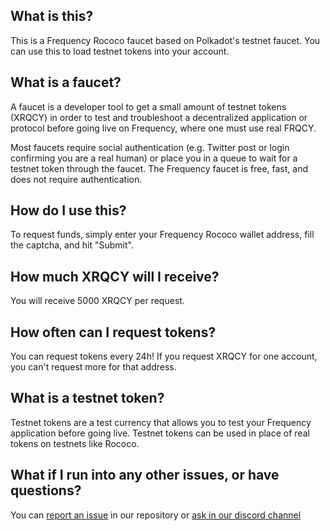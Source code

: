 ## What is this?

This is a Frequency Rococo faucet based on Polkadot's testnet faucet. You can use this to load testnet tokens into your account.

## What is a faucet?

A faucet is a developer tool to get a small amount of testnet tokens (XRQCY) in order to test and troubleshoot a decentralized application or protocol before going live on Frequency, where one must use real FRQCY.

Most faucets require social authentication (e.g. Twitter post or login confirming you are a real human) or place you in a queue to wait for a testnet token through the faucet. The Frequency faucet is free, fast, and does not require authentication.

## How do I use this?

To request funds, simply enter your Frequency Rococo wallet address, fill the captcha, and hit "Submit".

## How much XRQCY will I receive?

You will receive 5000 XRQCY per request.

## How often can I request tokens?

You can request tokens every 24h! If you request XRQCY for one account, you can't request more for that address.

## What is a testnet token?

Testnet tokens are a test currency that allows you to test your Frequency application before going live. Testnet tokens can be used in place of real tokens on testnets like Rococo.

## What if I run into any other issues, or have questions?

You can [report an issue](https://github.com/LibertyDSNP/frequency-testnet-faucet/issues) in our repository or [ask in our discord channel](https://discord.com/channels/969001918460469250/969308337864867840)
